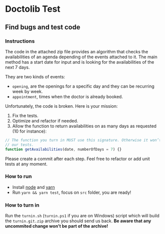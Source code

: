# Doctolib Test

## Find bugs and test code
### Instructions
The code in the attached zip file provides an algorithm that checks the
availabilities of an agenda depending of the events attached to it. The main
method has a start date for input and is looking for the availabilities of the
next 7 days.

They are two kinds of events:

* `opening`, are the openings for a specific day and they can be recurring
  week by week.
* `appointment`, times when the doctor is already booked.

Unfortunately, the code is broken. Here is your mission:

1. Fix the tests.
2. Optimize and refactor if needed.
3. Allow the function to return availabilities on as many days as
  requested (10 for instance): 
```js
// The function you turn in MUST use this signature. Otherwise it won’t pass
// our tests.
function getAvailabilities(date, numberOfDays = 7) {}
```

Please create a commit after each step. Feel free to refactor or add unit tests
at any moment.

### How to run
 * Install [node](https://nodejs.org/en/) and [yarn](https://yarnpkg.com/en/)
 * Run `yarn && yarn test`, focus on `src` folder, you are ready!

### How to turn in
Run the `turnin.sh` (`turnin.ps1` if you are on Windows) script which will
build the `turnin.git.zip` archive you should send us back. **Be aware that any
uncommited change won’t be part of the archive!**
